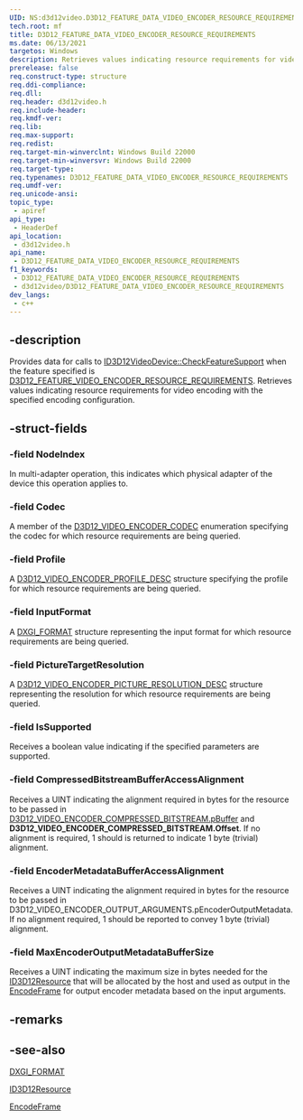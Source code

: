 ```yaml
---
UID: NS:d3d12video.D3D12_FEATURE_DATA_VIDEO_ENCODER_RESOURCE_REQUIREMENTS
tech.root: mf
title: D3D12_FEATURE_DATA_VIDEO_ENCODER_RESOURCE_REQUIREMENTS
ms.date: 06/13/2021
targetos: Windows
description: Retrieves values indicating resource requirements for video encoding with the specified encoding configuration.
prerelease: false
req.construct-type: structure
req.ddi-compliance: 
req.dll: 
req.header: d3d12video.h
req.include-header: 
req.kmdf-ver: 
req.lib: 
req.max-support: 
req.redist: 
req.target-min-winverclnt: Windows Build 22000
req.target-min-winversvr: Windows Build 22000
req.target-type: 
req.typenames: D3D12_FEATURE_DATA_VIDEO_ENCODER_RESOURCE_REQUIREMENTS
req.umdf-ver: 
req.unicode-ansi: 
topic_type:
 - apiref
api_type:
 - HeaderDef
api_location:
 - d3d12video.h
api_name:
 - D3D12_FEATURE_DATA_VIDEO_ENCODER_RESOURCE_REQUIREMENTS
f1_keywords:
 - D3D12_FEATURE_DATA_VIDEO_ENCODER_RESOURCE_REQUIREMENTS
 - d3d12video/D3D12_FEATURE_DATA_VIDEO_ENCODER_RESOURCE_REQUIREMENTS
dev_langs:
 - c++
---
```


## -description

Provides data for calls to [ID3D12VideoDevice::CheckFeatureSupport](nf-d3d12video-id3d12videodevice-checkfeaturesupport.md) when the feature specified is [D3D12_FEATURE_VIDEO_ENCODER_RESOURCE_REQUIREMENTS](ne-d3d12video-d3d12_feature_video.md). Retrieves values indicating resource requirements for video encoding with the specified encoding configuration.

## -struct-fields

### -field NodeIndex

In multi-adapter operation, this indicates which physical adapter of the device this operation applies to.

### -field Codec

A member of the [D3D12_VIDEO_ENCODER_CODEC](ne-d3d12video-d3d12_video_encoder_codec.md) enumeration specifying the codec for which resource requirements are being queried.

### -field Profile

A [D3D12_VIDEO_ENCODER_PROFILE_DESC](ns-d3d12video-d3d12_video_encoder_profile_desc.md) structure specifying the profile for which resource requirements are being queried.

### -field InputFormat

A [DXGI_FORMAT](../dxgiformat/ne-dxgiformat-dxgi_format.md) structure representing the input format for which resource requirements are being queried.

### -field PictureTargetResolution

A [D3D12_VIDEO_ENCODER_PICTURE_RESOLUTION_DESC](ns-d3d12video-d3d12_video_encoder_picture_resolution_desc.md) structure representing the resolution for which resource requirements are being queried.

### -field IsSupported

Receives a boolean value indicating if the specified parameters are supported.

### -field CompressedBitstreamBufferAccessAlignment

Receives a UINT indicating the alignment required in bytes for the resource to be passed in [D3D12_VIDEO_ENCODER_COMPRESSED_BITSTREAM.pBuffer](ns-d3d12video-d3d12_video_encoder_compressed_bitstream.md) and **D3D12_VIDEO_ENCODER_COMPRESSED_BITSTREAM.Offset**. If no alignment is required, 1 should is returned to indicate 1 byte (trivial) alignment.

### -field EncoderMetadataBufferAccessAlignment

Receives a UINT indicating the alignment required in bytes for the resource to be passed in D3D12_VIDEO_ENCODER_OUTPUT_ARGUMENTS.pEncoderOutputMetadata. If no alignment required, 1 should be reported to convey 1 byte (trivial) alignment.

### -field MaxEncoderOutputMetadataBufferSize

Receives a UINT indicating the maximum size in bytes needed for the [ID3D12Resource](./d3d12/nn-d3d12-id3d12resource.md) that will be allocated by the host and used as output in the [EncodeFrame](nf-d3d12video-id3d12videoencodecommandlist2-encodeframe.md) for output encoder metadata based on the input arguments.

## -remarks

## -see-also

[DXGI_FORMAT](../dxgiformat/ne-dxgiformat-dxgi_format.md)

[ID3D12Resource](./d3d12/nn-d3d12-id3d12resource.md)

[EncodeFrame](nf-d3d12video-id3d12videoencodecommandlist2-encodeframe.md)

